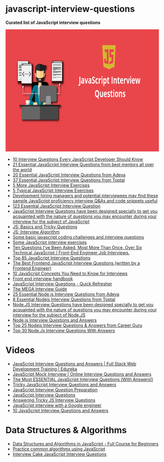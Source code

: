 # javascript-interview-questions

<b>Curated list of JavaScript interview questions</b>
<p align="center">
  <img src="https://github.com/Awesome-Java-Script/javascript-interview-questions/blob/master/logo-questions.png?raw=true" width="800" height="400">
</p>
  

* [10 Interview Questions Every JavaScript Developer Should Know](https://medium.com/javascript-scene/10-interview-questions-every-javascript-developer-should-know-6fa6bdf5ad95)
* [21 Essential JavaScript Interview Questions from best mentors all over the world](https://www.codementor.io/javascript/tutorial/21-essential-javascript-tech-interview-practice-questions-answers)
* [20 Essential JavaScript Interview Questions from Adeva](https://adevait.com/javascript-developers/interview-questions)
* [37 Essential JavaScript Interview Questions from Toptal](http://www.toptal.com/javascript/interview-questions)
* [5 More JavaScript Interview Exercises](http://www.sitepoint.com/5-javascript-interview-exercises/)
* [5 Typical JavaScript Interview Exercises](http://www.sitepoint.com/5-typical-javascript-interview-exercises/)
* [Development hiring managers and potential interviewees may find these sample JavaScript proficiency interview Q&As and code snippets useful](http://www.techrepublic.com/blog/software-engineer/javascript-interview-questions-and-answers/)
* [123 Essential JavaScript Interview Question](https://github.com/nishant8BITS/123-Essential-JavaScript-Interview-Question)
* [JavaScript Interview Questions have been designed specially to get you acquainted with the nature of questions you may encounter during your interview for the subject of JavaScript](http://www.tutorialspoint.com/javascript/javascript_interview_questions.htm)
* [JS: Basics and Tricky Questions](http://www.thatjsdude.com/interview/js2.html)
* [JS: Interview Algorithm](http://thatjsdude.com/interview/js1.html)
* [Some basic javascript coding challenges and interview questions](https://github.com/kolodny/exercises)
* [Some JavaScript interview exercises](https://github.com/csvenja/javascript-exercises)
* [Ten Questions I've Been Asked, Most More Than Once, Over Six Technical JavaScript / Front-End Engineer Job Interviews.](https://www.reddit.com/r/javascript/comments/3rb88w/ten_questions_ive_been_asked_most_more_than_once)
* [Top 85 JavaScript Interview Questions](http://career.guru99.com/top-85-javascript-interview-questions/)
* [The Best Frontend JavaScript Interview Questions (written by a Frontend Engineer)](https://performancejs.com/post/hde6d32/The-Best-Frontend-JavaScript-Interview-Questions-(written-by-a-Frontend-Engineer))
* [10 JavaScript Concepts You Need to Know for Interviews](https://dev.to/arnavaggarwal/10-javascript-concepts-you-need-to-know-for-interviews)
* [Front end interview handbook](https://github.com/yangshun/front-end-interview-handbook)
* [JavaScript Interview Questions - Quick Refresher](https://www.techbeamers.com/javascript-interview-questions-answers/)
* [The MEGA Interview Guide](https://github.com/danieldelcore/mega-interview-guide)
* [25 Essential Node.js Interview Questions from Adeva](https://adevait.com/nodejs/interview-questions) 
* [8 Essential Nodejs Interview Questions from Toptal](http://www.toptal.com/nodejs/interview-questions)
* [Node.JS Interview Questions have been designed specially to get you acquainted with the nature of questions you may encounter during your interview for the subject of Node.JS](http://www.tutorialspoint.com/nodejs/nodejs_interview_questions.htm)
* [Node.js Interview Questions and Answers](https://blog.risingstack.com/node-js-interview-questions/)
* [Top 25 Nodejs Interview Questions & Answers from Career Guru](http://career.guru99.com/top-25-interview-questions-on-node-js/)
* [Top 30 Node.Js Interview Questions With Answers](https://www.techbeamers.com/top-30-node-js-interview-questions-answers/)

# Videos
* [JavaScript Interview Questions and Answers | Full Stack Web Development Training | Edureka](https://www.youtube.com/watch?v=kl2bM9e-jJc)
* [JavaScript Mock Interview | Online Interview Questions and Answers](https://www.youtube.com/watch?v=OOC-ypVnHAY)
* [The Most ESSENTIAL JavaScript Interview Questions (With Answers!)](https://www.youtube.com/watch?v=iyC-jQKz_1A)
* [Tricky JavaScript Interview Questions and Answers](https://www.youtube.com/watch?v=qsNxdukPc2U)
* [JavaScript Interview Question Preparation](https://www.youtube.com/playlist?list=PL7pEw9n3GkoWn5TcqAdmSzXcvC3d_tfAh)
* [JavaScript Interview Questions](https://www.youtube.com/playlist?list=PLyuRouwmQCjlLW9NjqoBbf9eVaFX4F9UZ)
* [Answering Tricky JS Interview Questions](https://www.youtube.com/watch?v=MY0UBGX2FtA)
* [JavaScript interview with a Google engineer](https://www.youtube.com/watch?v=10WnvBk9sZc)
* [10 JavaScript Interview Questions and Answers](https://www.youtube.com/watch?v=mhZWi9tSy44)

# Data Structures & Algorithms
* [Data Structures and Algorithms in JavaScript - Full Course for Beginners](https://www.youtube.com/watch?v=6Wzj7kxfRdI&t)
* [Practice common algorithms using JavaScript](https://github.com/ignacio-chiazzo/Algorithms-Leetcode-Javascript)
* [Interview Cake JavaScript Interview Questions](https://www.interviewcake.com/javascript-interview-questions)

